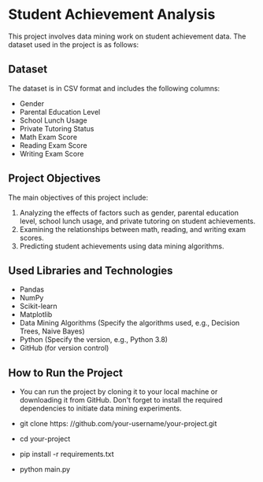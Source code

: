# Student Achievement Analysis

This project involves data mining work on student achievement data. The dataset used in the project is as follows:

## Dataset

The dataset is in CSV format and includes the following columns:

- Gender
- Parental Education Level
- School Lunch Usage
- Private Tutoring Status
- Math Exam Score
- Reading Exam Score
- Writing Exam Score

## Project Objectives

The main objectives of this project  include:

1. Analyzing the effects of factors such as gender, parental education level, school lunch usage, and private tutoring on student achievements.
2. Examining the relationships between math, reading, and writing exam scores.
3. Predicting student achievements using data mining algorithms.

## Used Libraries and Technologies
- Pandas
- NumPy
- Scikit-learn
- Matplotlib
- Data Mining Algorithms (Specify the algorithms used, e.g., Decision Trees, Naive Bayes)
- Python (Specify the version, e.g., Python 3.8)
- GitHub (for version control)

## How to Run the Project

- You can run the project by cloning it to your local machine or downloading it from GitHub. Don't forget to install the required dependencies to initiate data mining experiments.

- git clone https: //github.com/your-username/your-project.git
- cd your-project
- pip install -r requirements.txt
- python main.py
